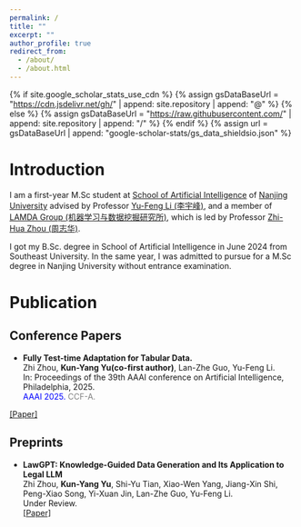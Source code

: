 ```yaml
---
permalink: /
title: ""
excerpt: ""
author_profile: true
redirect_from: 
  - /about/
  - /about.html
---
```


{% if site.google_scholar_stats_use_cdn %}
{% assign gsDataBaseUrl = "https://cdn.jsdelivr.net/gh/" | append: site.repository | append: "@" %}
{% else %}
{% assign gsDataBaseUrl = "https://raw.githubusercontent.com/" | append: site.repository | append: "/" %}
{% endif %}
{% assign url = gsDataBaseUrl | append: "google-scholar-stats/gs_data_shieldsio.json" %}

# Introduction

I am a first-year M.Sc student at [School of Artificial Intelligence](https://ai.nju.edu.cn/) of [Nanjing University](https://www.nju.edu.cn/) advised by Professor [Yu-Feng Li (李宇峰)](https://cs.nju.edu.cn/liyf/index.htm), and a member of [LAMDA Group (机器学习与数据挖掘研究所)](https://www.lamda.nju.edu.cn/CH.MainPage.ashx), which is led by Professor [Zhi-Hua Zhou (周志华)](https://cs.nju.edu.cn/zhouzh/index.htm).

I got my B.Sc. degree in School of Artificial Intelligence in June 2024 from Southeast University. In the same year, I was admitted to pursue for a M.Sc degree in Nanjing University without entrance examination.

# Publication 
<!-- <a href='https://scholar.google.com/citations?user=mkP1EtkAAAAJ'><img src="https://img.shields.io/endpoint?url={{ url | url_encode }}&logo=Google%20Scholar&labelColor=f6f6f6&color=9cf&style=flat&label=citations"></a> -->

## Conference Papers

- **Fully Test-time Adaptation for Tabular Data.** <br>
Zhi Zhou, **Kun-Yang Yu(co-first author)**, Lan-Zhe Guo, Yu-Feng Li. <br>
In: Proceedings of the 39th AAAI conference on Artificial Intelligence, Philadelphia, 2025. <br>
<span style="color:blue">AAAI 2025.</span>
<span style="color:grey">CCF-A.</span>
<!-- [[Paper]](../resources/FTTA.pdf) -->
[[Paper]](https://arxiv.org/abs/2412.10871) 

## Preprints

- **LawGPT: Knowledge-Guided Data Generation and Its Application to Legal LLM** <br>
Zhi Zhou, **Kun-Yang Yu**, Shi-Yu Tian, Xiao-Wen Yang, Jiang-Xin Shi, Peng-Xiao Song, Yi-Xuan Jin, Lan-Zhe Guo, Yu-Feng Li. <br>
Under Review. <br>
[[Paper]](./resources/preprint/LawGPT.pdf)